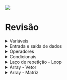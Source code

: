 ![](./digital-house-header.png)

# Revisão

<details>
  <summary>Variáveis</summary>

- Identificadores são os nomes utilizados para identificar os elementos nos seus programas, como namespaces, classes, métodos e variáveis. No C#, você deve seguir as regras de sintaxe abaixo ao escolher os identificadores: 
    - Você pode utilizar apenas letras (maiúsculas ou minúsculas), dígitos e o caractere de sublinhado. 
    - Um identificador deve iniciar com uma letra (ou um sublinhado). Por exemplo, resultado, _placar, timeDeFutebol e plano9 são identificadores válidos, enquanto resultado%, timeDeFutebol$ e 9plano não são. 

- Existem 4 tipos mais comuns de variáveis; 
    - String → Usada para armazenar caracteres (textos e símbolos).
    ````c#
    string nome = "José do egito";
    ````
    - int → usada para armazenar números inteiros.
     ````c#
    int idade = 30;
    ````
    - double → usada para armazenar números reais.
     ````c#
    double altura = 1.70;
    ````
    - bool → true e false para inicializar uma variável bool ou passar um valor booleano de verdadeiro ou falso;
    ````c#
    bool check = true;
    ````
</details>

<details>
  <summary>Entrada e saída de dados</summary>

- Console
> A Console fornece suporte básico para aplicativos que leem caracteres do console e escrevem caracteres.

- Console.WriteLine
> Saída de dados no console
````c#
Console.WriteLine("Seja bem-vindo!");
````

- Console.ReadLine
> Entrada de dados no console
````c#
string nome;
Console.WriteLine("Qual seu nome?");
nome = Console.ReadLine();

string idade;
Console.WriteLine("Qual sua idade?");
idade = int.Parse(Console.ReadLine());

string altura;
Console.WriteLine("Qual sua altura?");
altura = double.Parse(Console.ReadLine());
````

> .Parse: Converte a representação de uma string de um número em seu equivalente tipo, int ou double.
</details>

<details>
  <summary>Operadores</summary>

- Adição (+)
````c#
int n1 = 2;
int n2 = 3;
int soma = n1 + n2
Console.WriteLine("A soma é" + soma); // 5
````
- Subtração (-)
````c#
int n1 = 2;
int n2 = 3;
int subtracao = n1 - n2
Console.WriteLine("A subtração é" + subtracao); // -1
````
- Multiplicação (*)
````c#
int n1 = 4;
int n2 = 3;
double multiplicacao = n1 * n2
Console.WriteLine("A multiplicação é" + multiplicacao); // 12
````
- Divisão (/)
````c#
int n1 = 4;
int n2 = 3;
double divisao = n1 / n2
Console.WriteLine("A divisão é" + divisao); // 1
````
- Resto (%)
````c#
int n1 = 4;
int n2 = 3;
double resto = n1 % n2
Console.WriteLine("O resto é" + resto); // 3
````

</details>

<details>
  <summary>Condicionais</summary>

- if 
````c#
int n1 = 4;
int n2 = 3;
if (n1 > n2) // Se a expressão for verdadeira, entra no if 
    Console.WriteLine("n1 > n2"); 
````
- if/else
````c#
int n1 = 4;
int n2 = 3;
if (n1 > n2) // Se a expressão for verdadeira, entra no if
    Console.WriteLine("n1 > n2"); 
else // se for falsa, entra no else
    Console.WriteLine("n1 < n2"); 
````
- if/else if/else
````c#
int n1 = 4;
int n2 = 4;
if (n1 > n2) {
    Console.WriteLine("n1 > n2"); 
} else if (n1 < n2) {
    Console.WriteLine("n1 < n2");
} else {
    Console.WriteLine("n1 = n2");
} 
````
- operador ternário
````c#
int n1 = 4;
int n2 = 5;
string resultado = n1 > n2 ? "n1 > n2" : "n1 < n2";
Console.WriteLine(resultado); 
````
- swicth
````c#
int opcao = 2;
swicth (opcao) {
    case 1: 
        Console.WriteLine('opção 1'); 
        break;
    case 2: 
        Console.WriteLine('opção 2'); 
        break;
    default:
        Console.WriteLine('opção inválida'); 
        break;
}
````
</details>

<details>
  <summary>Laço de repetição - Loop</summary>

- for
> É a estrutura de repetição que utilizamos quando sabemos a quantidade de repetições que um bloco de código deve ser executado

````c#
for (int i = 1; i <= 10; i++) //Vai imprimir no console a contagem de 1 a 10
  Console.WriteLine(i); 
````

- while
>  Executa o loop enquanto a condição for verdadeira. 

````c#
int i = 1;
while (i <= 10) { //Vai imprimir no console a contagem de 1 a 10
  Console.WriteLine(i);
  i++;
} 
````

- do while
> Executa o loop primeiro e depois verifica a condição.

````c#
int i = 1;
do { //Vai imprimir no console a contagem de 1 a 10
  Console.WriteLine(i);
  i++;
} while(i <= 10);
````
</details>

<details>
  <summary>Array - Vetor</summary>

- Array:
> Os arrays são estruturas que servem para guardar dados, e organizá-los. Seu objetivo é ser um espaço fixo na memória do computador que armazena elementos. Esses elementos podem ser acessados por um tipo de indicação, que chamamos de índice.

> Todo array inicia da posição 0

- Declaração de array
````c#
string semana = {"Segunda", "Terça", "Quarta", "Quinta", "Sexta", "Sábado", "Domingo"};
````

````c#
string semana = new string[] {"Segunda", "Terça", "Quarta", "Quinta", "Sexta", "Sábado", "Domingo"};
````

````c#
string semana = new string[6];
semana[0] = "Segunda";
semana[1] = "Terça";
semana[2] = "Quarta";
semana[3] = "Quinta";
semana[4] = "Sexta";
semana[5] = "Sábado";
semana[6] = "Domingo";
````

- Para acessar um valor referente ao índice do array:
````c#
Console.WriteLine(semana[3]); // Irá imprimir o valor Quinta
````

- Imprimindo todos os valores de um array
````c#
for (int i = 0; i < semana.Lenght; i++)
  Console.WriteLine(semana[i]);
````

````c#
foreach(string valor in semana)
  Console.WriteLine(valor);
````

````c#
int i = 0;
while(i < semana.Lenght) {
  Console.WriteLine(semana[i]);
  i++;
}
````

````c#
int i = 0;
do {
  Console.WriteLine(semana[i]);
  i++;
} while(i < semana.Lenght)
````

</details>

<details>
  <summary>Array - Matriz </summary>

> A matriz multidimensional pode ser declarada adicionando vírgulas entre colchetes. Por exemplo, [,] declara uma matriz bidimensional, [, ,] declara uma matriz tridimensional, [, , ,] declara uma matriz quadridimensional e assim por diante.

- Exemplo
````c#
int[,] matriz = new int[3, 3];
matriz[0, 0] = 1;
matriz[0, 1] = 1;
matriz[0, 2] = 2;

matriz[1, 0] = 8;
matriz[1, 1] = 3;
matriz[1, 2] = 1;

matriz[2, 0] = 9;
matriz[2, 1] = 9;
matriz[2, 2] = 4;

````

- Acessando o valor de um índice da matriz
````c#
Console.WriteLine(matriz[1,2]); // vai impirmir o valor 1 no console
````

- imprimindo todos os valores da matriz
````c#
for (int i = 0; i < matriz.Lenght; i++) {
    for (int j = 0; j < matriz.Lenght; j++) {
        Console.WriteLine(matriz[i, j]); 
    }
}
````

````c#
foreach(int i in matriz) {
  Console.WriteLine(i); 
}
````
</details>
